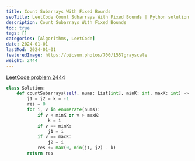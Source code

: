 ```yaml
---
title: Count Subarrays With Fixed Bounds
seoTitle: LeetCode Count Subarrays With Fixed Bounds | Python solution and explanation
description: Count Subarrays With Fixed Bounds
toc: true
tags: []
categories: [Algorithms, LeetCode]
date: 2024-01-01
lastMod: 2024-01-01
featuredImage: https://picsum.photos/700/155?grayscale
weight: 2444
---
```


[LeetCode problem 2444](https://leetcode.com/problems/count-subarrays-with-fixed-bounds/)

```python
class Solution:
    def countSubarrays(self, nums: List[int], minK: int, maxK: int) -> int:
        j1 = j2 = k = -1
        res = 0
        for i, v in enumerate(nums):
            if v < minK or v > maxK:
                k = i
            if v == minK:
                j1 = i
            if v == maxK:
                j2 = i
            res += max(0, min(j1, j2) - k)
        return res

```
